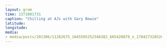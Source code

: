 ```yaml
---
layout: gram
time: 1371081731
caption: "Chilling at AJs with Gary Bowie"
latitude: 
longitude: 
media:
- media/posts/201306/11282675_1645505252346382_665420879_n_17842732852000351.jpg
---
```


